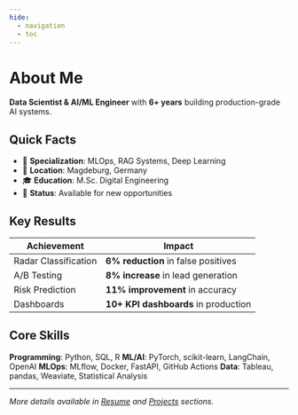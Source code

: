 ```yaml
---
hide:
  - navigation
  - toc
---
```


# About Me

**Data Scientist & AI/ML Engineer** with **6+ years** building production-grade AI systems.

## Quick Facts

- 🎯 **Specialization**: MLOps, RAG Systems, Deep Learning
- 📍 **Location**: Magdeburg, Germany
- 🎓 **Education**: M.Sc. Digital Engineering
- 🚀 **Status**: Available for new opportunities

## Key Results

| **Achievement** | **Impact** |
|-----------------|------------|
| Radar Classification | **6% reduction** in false positives |
| A/B Testing | **8% increase** in lead generation |
| Risk Prediction | **11% improvement** in accuracy |
| Dashboards | **10+ KPI dashboards** in production |

## Core Skills

**Programming**: Python, SQL, R
**ML/AI**: PyTorch, scikit-learn, LangChain, OpenAI
**MLOps**: MLflow, Docker, FastAPI, GitHub Actions
**Data**: Tableau, pandas, Weaviate, Statistical Analysis

---

*More details available in [Resume](resume.md) and [Projects](projects/index.md) sections.*
